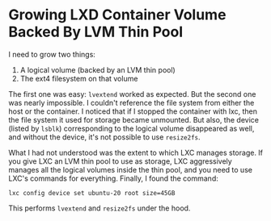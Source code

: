 # Growing LXD Container Volume Backed By LVM Thin Pool

I need to grow two things:

1. A logical volume (backed by an LVM thin pool)
2. The ext4 filesystem on that volume

The first one was easy: `lvextend` worked as expected. But the second one was
nearly impossible. I couldn't reference the file system from either the host
or the container. I noticed that if I stopped the container with lxc, then
the file system it used for storage became unmounted. But also, the device
(listed by `lsblk`) corresponding to the logical volume disappeared as well,
and without the device, it's not possible to use `resize2fs`.

What I had not understood was the extent to which LXC manages storage. If you
give LXC an LVM thin pool to use as storage, LXC aggressively manages all the
logical volumes inside the thin pool, and you need to use LXC's commands for
everything. Finally, I found the command:

    lxc config device set ubuntu-20 root size=45GB

This performs `lvextend` and `resize2fs` under the hood.
